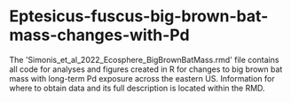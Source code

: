 # Eptesicus-fuscus-big-brown-bat-mass-changes-with-Pd
The 'Simonis_et_al_2022_Ecosphere_BigBrownBatMass.rmd' file contains all code for analyses and figures created in R for changes to big brown bat mass with long-term Pd exposure across the eastern US.
Information for where to obtain data and its full description is located within the RMD.
